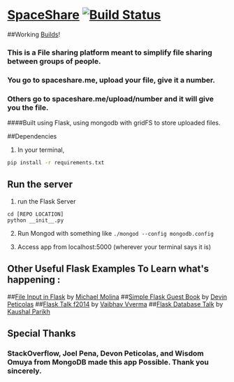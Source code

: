 # [SpaceShare](spaceshare.me)   [![Build Status](https://travis-ci.org/DavidAwad/SpaceShare.svg?branch=master)](https://travis-ci.org/DavidAwad/SpaceShare)

##Working [Builds](https://travis-ci.org/DavidAwad/SpaceShare)! 


### This is a File sharing platform  meant to simplify file sharing between groups of people. 
### You go to spaceshare.me, upload your file, give it a number. 
### Others go to spaceshare.me/upload/number and it will give you the file. 

####Built using Flask, using mongodb with gridFS to store uploaded files.

##Dependencies 

1. In your terminal, 
```bash
pip install -r requirements.txt
```

## Run the server

1. run the Flask Server
```
cd [REPO LOCATION]
python __init__.py
```
2. Run Mongod with something like `./mongod --config mongodb.config`

3. Access app from localhost:5000 (wherever your terminal says it is)


## Other Useful Flask Examples To Learn what's happening :
##[File Input in Flask](http://runnable.com/UiPcaBXaxGNYAAAL/how-to-upload-a-file-to-the-server-in-flask-for-python) by [Michael Molina](http://runnable.com/u/mmolina)
##[Simple Flask Guest Book](https://github.com/x/Simple-Flask-Guest-Book) by [Devin Peticolas](https://github.com/x)
##[Flask Talk f2014](https://github.com/usacs/flaskTalkF2014) by [Vaibhav Vverma](https://github.com/v)
##[Flask Database Talk](https://github.com/kaushal/databaseTalk2014) by [Kaushal Parikh]()

## Special Thanks
### StackOverflow, Joel Pena, Devon Peticolas, and Wisdom Omuya from MongoDB made this app Possible. Thank you sincerely.   
